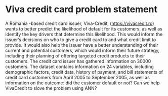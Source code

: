 # Viva credit card problem statement
 
A Romania -based credit card issuer, Viva-Credit, (https://vivacredit.ro) wants to better predict the likelihood of default for its customers, as well as identify the key drivers that determine this likelihood. This would inform the issuer’s decisions on who to give a credit card to and what credit limit to provide. It would also help the issuer have a better understanding of their current and potential customers, which would inform their future strategy, including their planning of offering targeted credit products to their customers. The credit card issuer has gathered information on 30000 customers. The dataset contains information on 24 variables, including demographic factors, credit data, history of payment, and bill statements of credit card customers from April 2005 to September 2005, as well as information on the outcome: did the customer default or not? Can we help VivaCredit to slove the problem using ANN?
